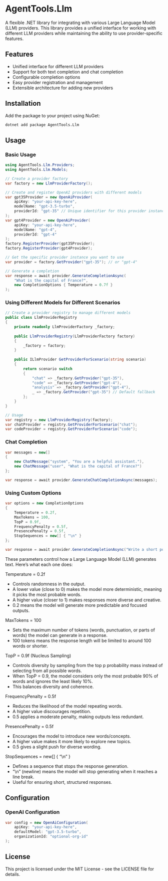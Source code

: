 # AgentTools.Llm

A flexible .NET library for integrating with various Large Language Model (LLM) providers. This library provides a unified interface for working with different LLM providers while maintaining the ability to use provider-specific features.

## Features

- Unified interface for different LLM providers
- Support for both text completion and chat completion
- Configurable completion options
- Easy provider registration and management
- Extensible architecture for adding new providers

## Installation

Add the package to your project using NuGet:

```bash
dotnet add package AgentTools.Llm
```

## Usage

### Basic Usage

```csharp
using AgentTools.Llm.Providers;
using AgentTools.Llm.Models;

// Create a provider factory
var factory = new LlmProviderFactory();

// Create and register OpenAI providers with different models
var gpt35Provider = new OpenAiProvider(
    apiKey: "your-api-key-here",
    modelName: "gpt-3.5-turbo",
    providerId: "gpt-35" // Unique identifier for this provider instance
);
var gpt4Provider = new OpenAiProvider(
    apiKey: "your-api-key-here",
    modelName: "gpt-4",
    providerId: "gpt-4"
);
factory.RegisterProvider(gpt35Provider);
factory.RegisterProvider(gpt4Provider);

// Get the specific provider instance you want to use
var provider = factory.GetProvider("gpt-35"); // or "gpt-4"

// Generate a completion
var response = await provider.GenerateCompletionAsync(
    "What is the capital of France?",
    new CompletionOptions { Temperature = 0.7f }
);
```

### Using Different Models for Different Scenarios

```csharp
// Create a provider registry to manage different models
public class LlmProviderRegistry
{
    private readonly LlmProviderFactory _factory;
    
    public LlmProviderRegistry(LlmProviderFactory factory)
    {
        _factory = factory;
    }
    
    public ILlmProvider GetProviderForScenario(string scenario)
    {
        return scenario switch
        {
            "chat" => _factory.GetProvider("gpt-35"),
            "code" => _factory.GetProvider("gpt-4"),
            "analysis" => _factory.GetProvider("gpt-4"),
            _ => _factory.GetProvider("gpt-35") // Default fallback
        };
    }
}

// Usage
var registry = new LlmProviderRegistry(factory);
var chatProvider = registry.GetProviderForScenario("chat");
var codeProvider = registry.GetProviderForScenario("code");
```

### Chat Completion

```csharp
var messages = new[]
{
    new ChatMessage("system", "You are a helpful assistant."),
    new ChatMessage("user", "What is the capital of France?")
};

var response = await provider.GenerateChatCompletionAsync(messages);
```

### Using Custom Options

```csharp
var options = new CompletionOptions
{
    Temperature = 0.2f,
    MaxTokens = 100,
    TopP = 0.9f,
    FrequencyPenalty = 0.5f,
    PresencePenalty = 0.5f,
    StopSequences = new[] { "\n" }
};

var response = await provider.GenerateCompletionAsync("Write a short poem.", options);
```

These parameters control how a Large Language Model (LLM) generates text. Here’s what each one does:

Temperature = 0.2f
- Controls randomness in the output.
- A lower value (close to 0) makes the model more deterministic, meaning it picks the most probable words.
- A higher value (closer to 1) makes responses more diverse and creative.
- 0.2 means the model will generate more predictable and focused outputs.

MaxTokens = 100
- Sets the maximum number of tokens (words, punctuation, or parts of words) the model can generate in a response.
- 100 tokens means the response length will be limited to around 100 words or shorter.

TopP = 0.9f (Nucleus Sampling)
- Controls diversity by sampling from the top p probability mass instead of selecting from all possible words.
- When TopP = 0.9, the model considers only the most probable 90% of words and ignores the least likely 10%.
- This balances diversity and coherence.
  
FrequencyPenalty = 0.5f
- Reduces the likelihood of the model repeating words.
- A higher value discourages repetition.
- 0.5 applies a moderate penalty, making outputs less redundant.

PresencePenalty = 0.5f
- Encourages the model to introduce new words/concepts.
- A higher value makes it more likely to explore new topics.
- 0.5 gives a slight push for diverse wording.

StopSequences = new[] { “\n” }
- Defines a sequence that stops the response generation.
- ”\n” (newline) means the model will stop generating when it reaches a line break.
- Useful for ensuring short, structured responses.
 
## Configuration

### OpenAI Configuration

```csharp
var config = new OpenAiConfiguration(
    apiKey: "your-api-key-here",
    defaultModel: "gpt-3.5-turbo",
    organizationId: "optional-org-id"
);
```

## License

This project is licensed under the MIT License - see the LICENSE file for details.
